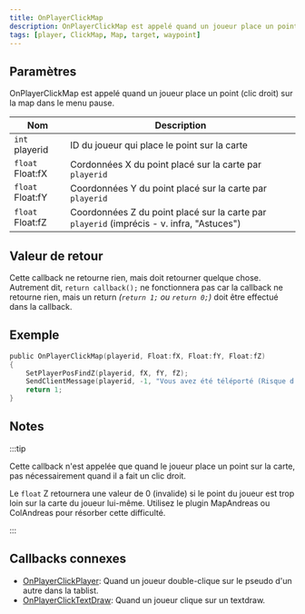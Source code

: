 ```yaml
---
title: OnPlayerClickMap
description: OnPlayerClickMap est appelé quand un joueur place un point (clic droit) sur la map dans le menu pause.
tags: [player, ClickMap, Map, target, waypoint]
---
```


## Paramètres

OnPlayerClickMap est appelé quand un joueur place un point (clic droit) sur la map dans le menu pause.

| Nom              | Description                                                                               |
| ---------------- | ----------------------------------------------------------------------------------------- |
| `int`   playerid | ID du joueur qui place le point sur la carte                                              |
| `float` Float:fX | Cordonnées X du point placé sur la carte par `playerid`                                   |
| `float` Float:fY | Coordonnées Y du point placé sur la carte par `playerid`                                  |
| `float` Float:fZ | Coordonnées Z du point placé sur la carte par `playerid` (imprécis - v. infra, "Astuces") |

## Valeur de retour

Cette callback ne retourne rien, mais doit retourner quelque chose. Autrement dit, `return callback();` ne fonctionnera pas car la callback ne retourne rien, mais un return _(`return 1;` ou `return 0;`)_ doit être effectué dans la callback.

## Exemple

```c
public OnPlayerClickMap(playerid, Float:fX, Float:fY, Float:fZ)
{
    SetPlayerPosFindZ(playerid, fX, fY, fZ);
    SendClientMessage(playerid, -1, "Vous avez été téléporté (Risque d'imprécision).");
    return 1;
}
```

## Notes

:::tip

Cette callback n'est appelée que quand le joueur place un point sur la carte, pas nécessairement quand il a fait un clic droit.

Le `float` Z retournera une valeur de 0 (invalide) si le point du joueur est trop loin sur la carte du joueur lui-même. Utilisez le plugin MapAndreas ou ColAndreas pour résorber cette difficulté.

:::

## Callbacks connexes

- [OnPlayerClickPlayer](OnPlayerClickPlayer): Quand un joueur double-clique sur le pseudo d'un autre dans la tablist.
- [OnPlayerClickTextDraw](OnPlayerClickTextDraw): Quand un joueur clique sur un textdraw.
